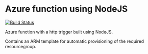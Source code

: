 # Azure function using NodeJS
[![Build Status](https://simondel.visualstudio.com/Demo/_apis/build/status/Azure%20function%20YML)](https://simondel.visualstudio.com/Demo/_build/latest?definitionId=8)  

Azure function with a http trigger built using NodeJS. 

Contains an ARM template for automatic provisioning of the required resourcegroup.
